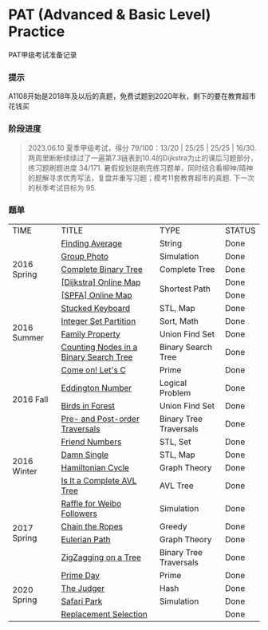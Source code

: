 # PAT (Advanced & Basic Level) Practice
PAT甲级考试准备记录

### 提示
A1108开始是2018年及以后的真题，免费试题到2020年秋，剩下的要在教育超市花钱买

### 阶段进度
> 2023.06.10 夏季甲级考试，得分 79/100：13/20 | 25/25 | 25/25 | 16/30.
> 两周里断断续续过了一遍第7.3链表到10.4的Dijkstra为止的课后习题部分，练习题刷题进度 34/171.
> 暑假规划是刷完练习题单，同时结合看柳神/晴神的题解寻求优秀写法，复盘并重写习题；模考11套教育超市的真题.
> 下一次的秋季考试目标为 95.

### 题单

<table>
  <tr>
    <td>TIME</td>
    <td>TITLE</td>
    <td>TYPE</td>
    <td>STATUS</td>
  </tr>
  <tr>
    <td rowspan="5">2016 Spring</td>
    <td><a href="./Advanced/code/A1108.cpp">Finding Average</a></td>
    <td>String</td>
    <td>Done</td>
  </tr>
  <tr>
    <td><a href="./Advanced/code/A1109.cpp">Group Photo</a></td>
    <td>Simulation</td>
    <td>Done</td>
  </tr>
  <tr>
    <td><a href="./Advanced/code/A1110.cpp">Complete Binary Tree</a></td>
    <td>Complete Tree</td>
    <td>Done</td>
  </tr>
  <tr>
    <td><a href="./Advanced/code/A1111.cpp">[Dijkstra] Online Map</a></td>
    <td rowspan="2">Shortest Path</td>
    <td>Done</td>
  </tr>
  <tr>
    <td><a href="./Advanced/code/A1111_.cpp">[SPFA] Online Map</a></td>
    <td>Done</td>
  </tr>
  <tr>
    <td rowspan="4">2016 Summer</td>
    <td><a href="./Advanced/code/A1112.cpp">Stucked Keyboard</a></td>
    <td>STL, Map</td>
    <td>Done</td>
  </tr>
  <tr>
    <td><a href="./Advanced/code/A1113.cpp">Integer Set Partition</a></td>
    <td>Sort, Math</td>
    <td>Done</td>
  </tr>
  <tr>
    <td><a href="./Advanced/code/A1114.cpp">Family Property</a></td>
    <td>Union Find Set</td>
    <td>Done</td>
  </tr>
  <tr>
    <td><a href="./Advanced/code/A1115.cpp">Counting Nodes in a Binary Search Tree</a></td>
    <td>Binary Search Tree</td>
    <td>Done</td>
  </tr>
  <tr>
    <td rowspan="4">2016 Fall</td>
    <td><a href="./Advanced/code/A1116.cpp">Come on! Let's C</a></td>
    <td>Prime</td>
    <td>Done</td>
  </tr>
  <tr>
    <td><a href="./Advanced/code/A1117.cpp">Eddington Number</a></td>
    <td>Logical Problem</td>
    <td>Done</td>
  </tr>
  <tr>
    <td><a href="./Advanced/code/A1118.cpp">Birds in Forest</a></td>
    <td>Union Find Set</td>
    <td>Done</td>
  </tr>
  <tr>
    <td><a href="./Advanced/code/A1119.cpp">Pre- and Post-order Traversals</a></td>
    <td>Binary Tree Traversals</td>
    <td>Done</td>
  </tr>
  <tr>
    <td rowspan="4">2016 Winter</td>
    <td><a href="./Advanced/code/A1120.cpp">Friend Numbers</a></td>
    <td>STL, Set</td>
    <td>Done</td>
  </tr>
  <tr>
    <td><a href="./Advanced/code/A1121.cpp">Damn Single</a></td>
    <td>STL, Map</td>
    <td>Done</td>
  </tr>
  <tr>
    <td><a href="./Advanced/code/A1122.cpp">Hamiltonian Cycle</a></td>
    <td>Graph Theory</td>
    <td>Done</td>
  </tr>
  <tr>
    <td><a href="./Advanced/code/A1123.cpp">Is It a Complete AVL Tree</a></td>
    <td>AVL Tree</td>
    <td>Done</td>
  </tr>
  <tr>
    <td rowspan="4">2017 Spring</td>
    <td><a href="./Advanced/code/A1124.cpp">Raffle for Weibo Followers</a></td>
    <td>Simulation</td>
    <td>Done</td>
  </tr>
  <tr>
    <td><a href="./Advanced/code/A1125.cpp">Chain the Ropes</a></td>
    <td>Greedy</td>
    <td>Done</td>
  </tr>
  <tr>
    <td><a href="./Advanced/code/A1126.cpp">Eulerian Path</a></td>
    <td>Graph Theory</td>
    <td>Done</td>
  </tr>
  <tr>
    <td><a href="./Advanced/code/A1127.cpp">ZigZagging on a Tree</a></td>
    <td>Binary Tree Traversals</td>
    <td>Done</td>
  </tr>
  <tr>
    <td rowspan="4">2020 Spring</td>
    <td><a href="./Advanced/code/A1168.cpp">Prime Day</a></td>
    <td>Prime</td>
    <td>Done</td>
  </tr>
  <tr>
    <td><a href="./Advanced/code/A1169.cpp">The Judger</a></td>
    <td>Hash</td>
    <td>Done</td>
  </tr>
  <tr>
    <td><a href="./Advanced/code/A1170.cpp">Safari Park</a></td>
    <td>Simulation</td>
    <td>Done</td>
  </tr>
  <tr>
    <td><a href="./Advanced/code/A1171.cpp">Replacement Selection</a></td>
    <td> </td>
    <td>Done</td>
  </tr>
</table>

